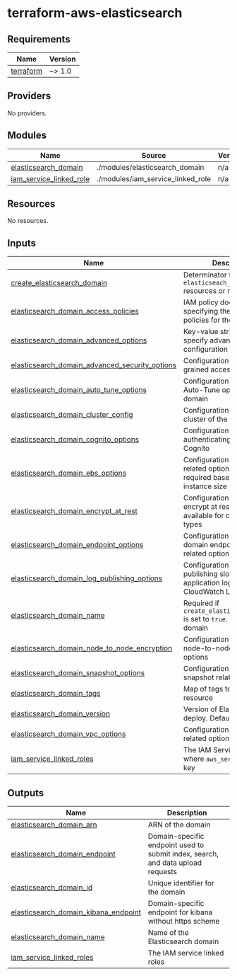 # terraform-aws-elasticsearch

<!-- BEGINNING OF PRE-COMMIT-TERRAFORM DOCS HOOK -->
## Requirements

| Name | Version |
|------|---------|
| <a name="requirement_terraform"></a> [terraform](#requirement\_terraform) | ~> 1.0 |

## Providers

No providers.

## Modules

| Name | Source | Version |
|------|--------|---------|
| <a name="module_elasticsearch_domain"></a> [elasticsearch\_domain](#module\_elasticsearch\_domain) | ./modules/elasticsearch_domain | n/a |
| <a name="module_iam_service_linked_role"></a> [iam\_service\_linked\_role](#module\_iam\_service\_linked\_role) | ./modules/iam_service_linked_role | n/a |

## Resources

No resources.

## Inputs

| Name | Description | Type | Default | Required |
|------|-------------|------|---------|:--------:|
| <a name="input_create_elasticsearch_domain"></a> [create\_elasticsearch\_domain](#input\_create\_elasticsearch\_domain) | Determinator to create `elasticseach_domain` resources or not | `bool` | `true` | no |
| <a name="input_elasticsearch_domain_access_policies"></a> [elasticsearch\_domain\_access\_policies](#input\_elasticsearch\_domain\_access\_policies) | IAM policy document specifying the access policies for the domain | `string` | `null` | no |
| <a name="input_elasticsearch_domain_advanced_options"></a> [elasticsearch\_domain\_advanced\_options](#input\_elasticsearch\_domain\_advanced\_options) | Key-value string pairs to specify advanced configuration options | `map(string)` | `{}` | no |
| <a name="input_elasticsearch_domain_advanced_security_options"></a> [elasticsearch\_domain\_advanced\_security\_options](#input\_elasticsearch\_domain\_advanced\_security\_options) | Configuration block for fine-grained access control | `any` | `{}` | no |
| <a name="input_elasticsearch_domain_auto_tune_options"></a> [elasticsearch\_domain\_auto\_tune\_options](#input\_elasticsearch\_domain\_auto\_tune\_options) | Configuration block for the Auto-Tune options of the domain | `any` | `{}` | no |
| <a name="input_elasticsearch_domain_cluster_config"></a> [elasticsearch\_domain\_cluster\_config](#input\_elasticsearch\_domain\_cluster\_config) | Configuration block for the cluster of the domain | `any` | `{}` | no |
| <a name="input_elasticsearch_domain_cognito_options"></a> [elasticsearch\_domain\_cognito\_options](#input\_elasticsearch\_domain\_cognito\_options) | Configuration block for authenticating Kibana with Cognito | `any` | `{}` | no |
| <a name="input_elasticsearch_domain_ebs_options"></a> [elasticsearch\_domain\_ebs\_options](#input\_elasticsearch\_domain\_ebs\_options) | Configuration block for EBS related options, may be required based on chosen instance size | `any` | `{}` | no |
| <a name="input_elasticsearch_domain_encrypt_at_rest"></a> [elasticsearch\_domain\_encrypt\_at\_rest](#input\_elasticsearch\_domain\_encrypt\_at\_rest) | Configuration block for encrypt at rest options. Only available for certain instance types | `any` | `{}` | no |
| <a name="input_elasticsearch_domain_endpoint_options"></a> [elasticsearch\_domain\_endpoint\_options](#input\_elasticsearch\_domain\_endpoint\_options) | Configuration block for domain endpoint HTTP(S) related options | `any` | `{}` | no |
| <a name="input_elasticsearch_domain_log_publishing_options"></a> [elasticsearch\_domain\_log\_publishing\_options](#input\_elasticsearch\_domain\_log\_publishing\_options) | Configuration block for publishing slow and application logs to CloudWatch Logs | `any` | `{}` | no |
| <a name="input_elasticsearch_domain_name"></a> [elasticsearch\_domain\_name](#input\_elasticsearch\_domain\_name) | Required if `create_elasticsearch_domain` is set to `true`. Name of the domain | `string` | `null` | no |
| <a name="input_elasticsearch_domain_node_to_node_encryption"></a> [elasticsearch\_domain\_node\_to\_node\_encryption](#input\_elasticsearch\_domain\_node\_to\_node\_encryption) | Configuration block for node-to-node encryption options | `any` | `{}` | no |
| <a name="input_elasticsearch_domain_snapshot_options"></a> [elasticsearch\_domain\_snapshot\_options](#input\_elasticsearch\_domain\_snapshot\_options) | Configuration block for snapshot related options | `any` | `{}` | no |
| <a name="input_elasticsearch_domain_tags"></a> [elasticsearch\_domain\_tags](#input\_elasticsearch\_domain\_tags) | Map of tags to assign to the resource | `map(string)` | `{}` | no |
| <a name="input_elasticsearch_domain_version"></a> [elasticsearch\_domain\_version](#input\_elasticsearch\_domain\_version) | Version of Elasticsearch to deploy. Defaults to `1.5` | `string` | `"1.5"` | no |
| <a name="input_elasticsearch_domain_vpc_options"></a> [elasticsearch\_domain\_vpc\_options](#input\_elasticsearch\_domain\_vpc\_options) | Configuration block for VPC related options | `any` | `{}` | no |
| <a name="input_iam_service_linked_roles"></a> [iam\_service\_linked\_roles](#input\_iam\_service\_linked\_roles) | The IAM Service linked roles where `aws_service_name` is a key | `any` | `{}` | no |

## Outputs

| Name | Description |
|------|-------------|
| <a name="output_elasticsearch_domain_arn"></a> [elasticsearch\_domain\_arn](#output\_elasticsearch\_domain\_arn) | ARN of the domain |
| <a name="output_elasticsearch_domain_endpoint"></a> [elasticsearch\_domain\_endpoint](#output\_elasticsearch\_domain\_endpoint) | Domain-specific endpoint used to submit index, search, and data upload requests |
| <a name="output_elasticsearch_domain_id"></a> [elasticsearch\_domain\_id](#output\_elasticsearch\_domain\_id) | Unique identifier for the domain |
| <a name="output_elasticsearch_domain_kibana_endpoint"></a> [elasticsearch\_domain\_kibana\_endpoint](#output\_elasticsearch\_domain\_kibana\_endpoint) | Domain-specific endpoint for kibana without https scheme |
| <a name="output_elasticsearch_domain_name"></a> [elasticsearch\_domain\_name](#output\_elasticsearch\_domain\_name) | Name of the Elasticsearch domain |
| <a name="output_iam_service_linked_roles"></a> [iam\_service\_linked\_roles](#output\_iam\_service\_linked\_roles) | The IAM service linked roles |
<!-- END OF PRE-COMMIT-TERRAFORM DOCS HOOK -->